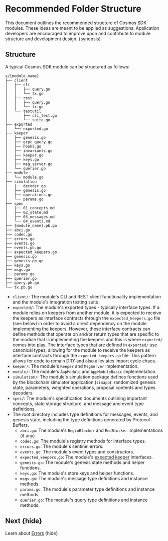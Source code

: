 <!--
order: 12
-->

# Recommended Folder Structure

This document outlines the recommended structure of Cosmos SDK modules. These ideas are meant to be applied as suggestions. Application developers are encouraged to improve upon and contribute to module structure and development design. {synopsis}

## Structure

A typical Cosmos SDK module can be structured as follows:

```shell
x/{module_name}
├── client
│   ├── cli
│   │   ├── query.go
│   │   └── tx.go
│   ├── rest
│   │   ├── query.go
│   │   └── tx.go
│   └── testutil
│       ├── cli_test.go
│       └── suite.go
├── exported
│   └── exported.go
├── keeper
│   ├── genesis.go
│   ├── grpc_query.go
│   ├── hooks.go
│   ├── invariants.go
│   ├── keeper.go
│   ├── keys.go
│   ├── msg_server.go
│   └── querier.go
├── module
│   └── module.go
├── simulation
│   ├── decoder.go
│   ├── genesis.go
│   ├── operations.go
│   └── params.go
├── spec
│   ├── 01_concepts.md
│   ├── 02_state.md
│   ├── 03_messages.md
│   └── 04_events.md
├── {module_name}.pb.go
├── abci.go
├── codec.go
├── errors.go
├── events.go
├── events.pb.go
├── expected_keepers.go
├── genesis.go
├── genesis.pb.go
├── keys.go
├── msgs.go
├── params.go
├── querier.go
├── query.pb.go
└── tx.pb.go
```

- `client/`: The module's CLI and REST client functionality implementation and the module's integration testing suite.
- `exported/`: The module's exported types - typically interface types. If a module relies on keepers from another module, it is expected to receive the keepers as interface contracts through the `expected_keepers.go` file (see below) in order to avoid a direct dependency on the module implementing the keepers. However, these interface contracts can define methods that operate on and/or return types that are specific to the module that is implementing the keepers and this is where `exported/` comes into play. The interface types that are defined in `exported/` use canonical types, allowing for the module to receive the keepers as interface contracts through the `expected_keepers.go` file. This pattern allows for code to remain DRY and also alleviates import cycle chaos.
- `keeper/`: The module's `Keeper` and `MsgServer` implementation.
- `module/`: The module's `AppModule` and `AppModuleBasic` implementation.
- `simulation/`: The module's simulation package defines functions used by the blockchain simulator application (`simapp`): randomized genesis state, parameters, weighted operations, proposal contents and types decoders.
- `spec/`: The module's specification documents outlining important concepts, state storage structure, and message and event type definitions.
- The root directory includes type definitions for messages, events, and genesis state, including the type definitions generated by Protocol Buffers.
	- `abci.go`: The module's `BeginBlocker` and `EndBlocker` implementations (if any).
	- `codec.go`: The module's registry methods for interface types.
	- `errors.go`: The module's sentinel errors.
	- `events.go`: The module's event types and constructors.
	- `expected_keepers.go`: The module's [expected keeper](./keeper.html#type-definition) interfaces<!-- (also includes expected subspace interface, also includes expected event hook interfaces (gov and staking hooks), also includes expected properties for validator set and delegation set, also expected iterating genesis accounts object) -->.
	- `genesis.go`: The module's genesis state methods and helper functions.
	- `keys.go`: The module's store keys and helper functions<!-- (also includes other constants such as ModuleName and QuerierRoute)-->.
	- `msgs.go`: The module's message type definitions and instance methods.
	- `params.go`: The module's parameter type definitions and instance methods.
	- `querier.go`: The module's query type definitions and instance methods.

## Next {hide}

Learn about [Errors](./errors.md) {hide}
